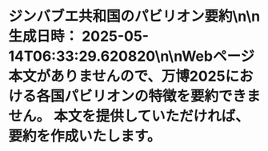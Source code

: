 # ジンバブエ共和国のパビリオン要約\n\n**生成日時：** 2025-05-14T06:33:29.620820\n\nWebページ本文がありませんので、万博2025における各国パビリオンの特徴を要約できません。  本文を提供していただければ、要約を作成いたします。